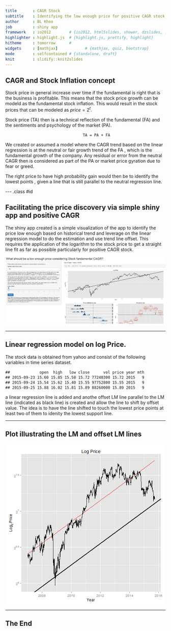 ```yaml
---
title       : CAGR Stock
subtitle    : Identifying the low enough price for positive CAGR stock
author      : BL Khoo
job         : shiny app
framework   : io2012        # {io2012, html5slides, shower, dzslides, ...}
highlighter : highlight.js  # {highlight.js, prettify, highlight}
hitheme     : tomorrow      # 
widgets     : [mathjax]            # {mathjax, quiz, bootstrap}
mode        : selfcontained # {standalone, draft}
knit        : slidify::knit2slides
---
```


## CAGR and Stock Inflation concept

Stock price in general increase over time if the fundamental is right that is the business is profitable.
This means that the stock price growth can be modeld as the fundamental stock inflation.
This would result in the stock prices that can be modeled as $price = 2^t$.

Stock price (TA) then is a technical reflection of the fundamental (FA) and the sentiments and psychology of the market (PA). 

                                      TA = PA + FA

We created or assumed a model where the CAGR trend based on the linear regression is at the neutral or fair growth trend of the FA , which is the fundamental growth of the company. Any residual or error from the neutral CAGR then is considered as part of the PA or market price gyration due to fear or greed. 

The right price to have high probability gain would then be to identify the lowest points , given a line that is still parallel to the neutral regression line.


--- .class #id 

## Facilitating the price discovery via  simple shiny app and positive CAGR

The shiny app created is a simple visualization of the app to identify the price low enough based on historical trend and leverage on the linear regression model to do the estimation and use trend line offset.
This requires the application of the logarithm to the stock price to get  a straight line fit as far as possible particularly for  positive CAGR stock.

<img src=assets/img/shinyapp.png style="width: 750px">



---
## Linear regression model on log Price.
The stock data is obtained from yahoo and consist of the following variables in time series dataset.

```
##             open  high   low close      vol price year mth
## 2015-09-23 15.60 15.85 15.58 15.72 77240300 15.72 2015   9
## 2015-09-24 15.54 15.62 15.40 15.55 97752800 15.55 2015   9
## 2015-09-25 15.88 16.02 15.81 15.89 88260000 15.89 2015   9
```


a linear regression line is added and anothe offset LM line parallel to the LM line (indicated as black line) is created and allow the line to  shift by offset value. 
The idea is to have the line shifted to touch the lowest price points at least two of them to idenity the lowest support line.

--- 
## Plot illustrating the LM and offset LM lines
![plot of chunk unnamed-chunk-3](assets/fig/unnamed-chunk-3-1.png) 



---

## The End


